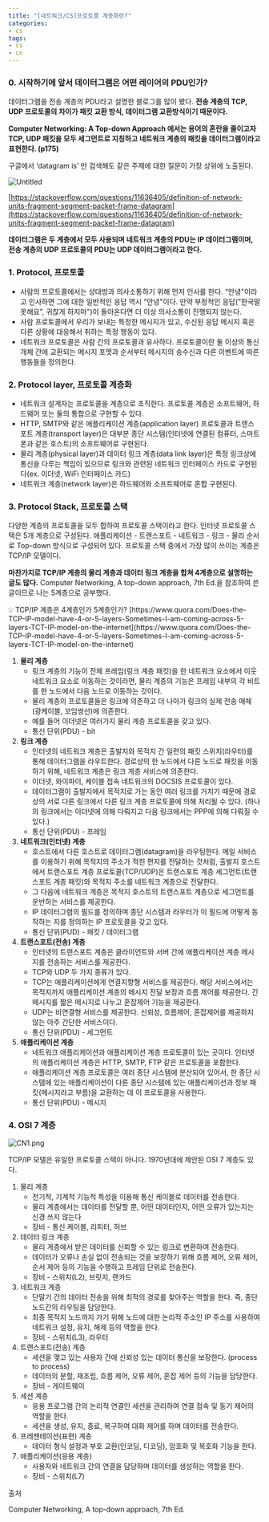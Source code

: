 ```yaml
---
title: "[네트워크/CS]프로토콜 계층화란?"
categories:
- cs
tags:
- cs
- cn
---
```


### **0. 시작하기에 앞서 데이터그램은 어떤 레이어의 PDU인가?**

데이터그램을 전송 계층의 PDU라고 설명한 블로그를 많이 봤다. **전송 계층의 TCP, UDP 프로토콜의 차이가 패킷 교환 방식, 데이터그램 교환방식이기 때문이다.**

**Computer Networking: A Top-down Approach 에서는 용어의 혼란을 줄이고자 TCP, UDP 패킷을 모두 세그먼트로 지칭하고 네트워크 계층의 패킷을 데이터그램이라고 표현한다. (p175)**

구글에서 ‘datagram is’ 만 검색해도 같은 주제에 대한 질문이 가장 상위에 노출된다.

![Untitled](https://s3-us-west-2.amazonaws.com/secure.notion-static.com/84fcfe44-ed83-4cd0-9a5a-f31921be9491/Untitled.png)

[https://stackoverflow.com/questions/11636405/definition-of-network-units-fragment-segment-packet-frame-datagram](https://stackoverflow.com/questions/11636405/definition-of-network-units-fragment-segment-packet-frame-datagram)

**데이터그램은 두 계층에서 모두 사용되며 네트워크 계층의 PDU는 IP 데이터그램이며, 전송 계층의 UDP 프로토콜의 PDU는 UDP 데이터그램이라고 한다.**

### **1. Protocol, 프로토콜**

- 사람의 프로토콜에서는 상대방과 의사소통하기 위해 먼저 인사를 한다. “안녕"이라고 인사하면 그에 대한 일반적인 응답 역시 “안녕"이다. 만약 부정적인 응답(”한국말 못해요”, 귀찮게 하지마")이 돌아온다면 더 이상 의사소통이 진행되지 않는다.
- 사람 프로토콜에서 우리가 보내는 특정한 메시지가 있고, 수신된 응답 메시지 혹은 다른 상황에 대응해서 취하는 특정 행동이 있다.
- 네트워크 프로토콜은 사람 간의 프로토콜과 유사하다. 프로토콜이란 둘 이상의 통신 개체 간에 교환되는 메시지 포맷과 순서부터 메시지의 송수신과 다른 이벤트에 따른 행동들을 정의한다.

### **2. Protocol layer, 프로토콜 계층화**

- 네트워크 설계자는 프로토콜을 계층으로 조직한다. 프로토콜 계층은 소프트웨어, 하드웨어 또는 둘의 통합으로 구현할 수 있다.
- HTTP, SMTP와 같은 애플리케이션 계층(application layer) 프로토콜과 트랜스포트 계층(transport layer)은 대부분 종단 시스템(인터넷에 연결된 컴퓨터, 스마트폰과 같은 호스트)의 소프트웨어로 구현된다.
- 물리 계층(physical layer)과 데이터 링크 계층(data link layer)은 특정 링크상에 통신을 다루는 책임이 있으므로 링크와 관련된 네트워크 인터페이스 카드로 구현된다(ex. 이더넷, WiFi 인터페이스 카드)
- 네트워크 계층(network layer)은 하드웨어와 소프트웨어로 혼합 구현된다.

### **3. Protocol Stack, 프로토콜 스택**

다양한 계층의 프로토콜을 모두 합하여 프로토콜 스택이라고 한다. 인터넷 프로토콜 스택은 5개 계층으로 구성된다. 애플리케이션 - 트랜스포트 - 네트워크 - 링크 - 물리 순서로 Top-down 방식으로 구성되어 있다. 프로토콜 스택 중에서 가장 많이 쓰이는 계층은 TCP/IP 모델이다.

**마찬가지로 TCP/IP 계층의 물리 계층과 데이터 링크 계층을 합쳐 4계층으로 설명하는 글도 많다.** Computer Networking, A top-down approach, 7th Ed.을 참조하여 쓴 글이므로 나는 5계층으로 공부했다.

<aside>
💡 TCP/IP 계층은 4계층인가 5계층인가? 
[https://www.quora.com/Does-the-TCP-IP-model-have-4-or-5-layers-Sometimes-I-am-coming-across-5-layers-TCT-IP-model-on-the-internet](https://www.quora.com/Does-the-TCP-IP-model-have-4-or-5-layers-Sometimes-I-am-coming-across-5-layers-TCT-IP-model-on-the-internet)

</aside>

1. **물리 계층**
    - 링크 계층의 기능이 전체 프레임(링크 계층 패킷)을 한 네트워크 요소에서 이웃 네트워크 요소로 이동하는 것이라면, 물리 계층의 기능은 프레임 내부의 각 비트를 한 노드에서 다음 노드로 이동하는 것이다.
    - 물리 계층의 프로토콜들은 링크에 의존하고 더 나아가 링크의 실제 전송 매체(광케이블, 꼬임쌍선)에 의존한다.
    - 예를 들어 이더넷은 여러가지 물리 계층 프로토콜을 갖고 있다.
    - 통신 단위(PDU) - bit
2. **링크 계층**
    - 인터넷의 네트워크 계층은 출발지와 목적지 간 일련의 패킷 스위치(라우터)를 통해 데이터그램을 라우트한다. 경로상의 한 노드에서 다른 노드로 패킷을 이동하기 위해, 네트워크 계층은 링크 게층 서비스에 의존한다.
    - 이더넷, 와이파이, 케이블 접속 네트워크의 DOCSIS 프로토콜이 있다.
    - 데이터그램이 출발지에서 목적지로 가는 동안 여러 링크를 거치기 때문에 경로상의 서로 다른 링크에서 다른 링크 계층 프로토콜에 의해 처리될 수 있다. (하나의 링크에서는 이더넷에 의해 다뤄지고 다음 링크에서는 PPP에 의해 다뤄질 수 있다.)
    - 통신 단위(PDU) - 프레임
3. **네트워크(인터넷) 계층**
    - 호스트에서 다른 호스트로 데이터그램(datagram)을 라우팅한다. 메일 서비스를 이용하기 위해 목적지의 주소가 적힌 편지를 전달하는 것처럼, 출발지 호스트에서 트랜스포트 계층 프로토콜(TCP/UDP)은 트랜스포트 계층 세그먼트(트랜스포트 계층 패킷)와 목적지 주소를 네트워크 계층으로 전달한다.
    - 그 다음에 네트워크 계층은 목적지 호스트의 트랜스포트 계층으로 세그먼트를 운반하는 서비스를 제공한다.
    - IP 데이터그램의 필드를 정의하며 종단 시스템과 라우터가 이 필드에 어떻게 동작하는 지를 정의하는 IP 프로토콜을 갖고 있다.
    - 통신 단위(PUD) - 패킷 / 데이터그램
4. **트랜스포트(전송) 계층**
    - 인터넷의 트랜스포트 계층은 클라이언트와 서버 간에 애플리케이션 계층 메시지를 전송하는 서비스를 제공한다.
    - TCP와 UDP 두 가지 종류가 있다.
    - TCP는 애플리케이션에게 연결지향형 서비스를 제공한다. 해당 서비스에서는 목적지까지 애플리케이션 계층의 메시지 전달 보장과 흐름 제어를 제공한다. 긴 메시지를 짧은 메시지로 나누고 혼잡제어 기능을 제공한다.
    - UDP는 비연결형 서비스를 제공한다. 신뢰성, 흐름제어, 혼잡제어를 제공하지 않는 아주 간단한 서비스이다.
    - 통신 단위(PDU) - 세그먼트
5. **애플리케이션 계층**
    - 네트워크 애플리케이션과 애플리케이션 계층 프로토콜이 있는 곳이다. 인터넷의 애플리케이션 계층은 HTTP, SMTP, FTP 같은 프로토콜을 포함한다.
    - 애플리케이션 계층 프로토콜은 여러 종단 시스템에 분산되어 있어서, 한 종단 시스템에 있는 애플리케이션이 다른 종단 시스템에 있는 애플리케이션과 정보 패킷(메시지라고 부름)을 교환하는 데 이 프로토콜을 사용한다.
    - 통신 단위(PDU) - 메시지

### **4. OSI 7 계층**

![CN1.png](https://s3-us-west-2.amazonaws.com/secure.notion-static.com/eed8e7a3-1305-4708-bad1-1d67b9e3bc11/CN1.png)

TCP/IP 모델은 유일한 프로토콜 스택이 아니다. 1970년대에 제안된 OSI 7 계층도 있다.

1. 물리 계층 
    - 전기적, 기계적 기능적 특성을 이용해 통신 케이블로 데이터를 전송한다.
    - 물리 계층에서는 데이터를 전달할 뿐, 어떤 데이터인지, 어떤 오류가 있는지는 신경 쓰지 않는다
    - 장비 - 통신 케이블, 리피터, 허브
2. 데이터 링크 계층
    - 물리 게층에서 받은 데이터를 신뢰할 수 있는 링크로 변환하여 전송한다.
    - 데이터가 오류나 손실 없이 전송되는 것을 보장하기 위해 흐름 제어, 오류 제어, 순서 제어 등의 기능을 수행하고 프레임 단위로 전송한다.
    - 장비 - 스위치(L2), 브릿지, 랜카드
3. 네트워크 계층
    - 단말기 간의 데이터 전송을 위해 최적의 경로를 찾아주는 역할을 한다. 즉, 종단 노드간의 라우팅을 담당한다.
    - 최종 목적지 노드까지 가기 위해 노드에 대한 논리적 주소인 IP 주소를 사용하여 네트워크 설정, 유지, 해제 등의 역할을 한다.
    - 장비 - 스위치(L3), 라우터
4. 트랜스포트(전송) 계층
    - 세션을 맺고 있는 사용자 간에 신뢰성 있는 데이터 통신을 보장한다. (process to process)
    - 데이터의 분할, 재조립, 흐름 제어, 오류 제어, 혼잡 제어 등의 기능을 담당한다.
    - 장비 - 게이트웨이
5. 세션 계층
    - 응용 프로그램 간의 논리적 연결인 세션을 관리하여 연결 접속 및 동기 제어의 역할을 한다.
    - 세션을 생성, 유지, 종료, 복구하여 대화 제어를 하며 데이터를 전송한다.
6. 프레젠테이션(표현) 계층
    - 데이터 형식 설정과 부호 교환(인코딩, 디코딩), 암호화 및 복호화 기능을 한다.
7. 애플리케이션(응용 계층)
    - 사용자와 네트워크 간의 연결을 담당하며 데이터를 생성하는 역할을 한다.
    - 장비 - 스위치(L7)

출처

Computer Networking, A top-down approach, 7th Ed.
